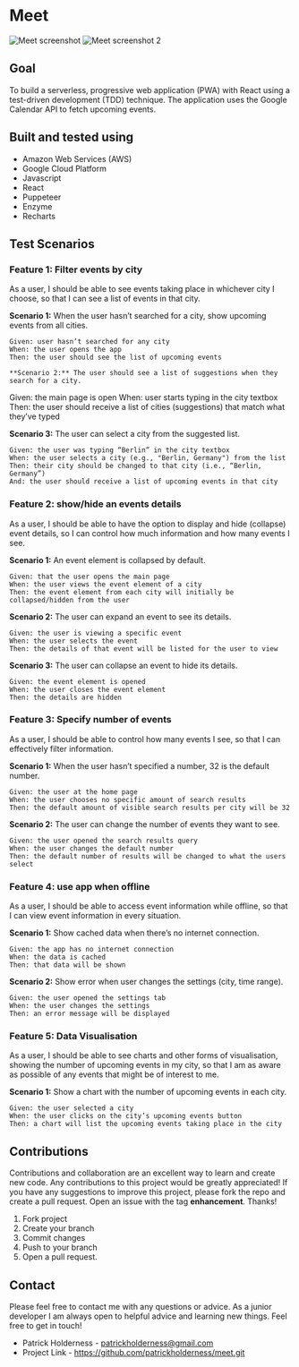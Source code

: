 # Meet

![Meet screenshot](https://user-images.githubusercontent.com/104070642/200294892-f0800594-a05e-4f00-80fa-dc711d88c203.png)
![Meet screenshot 2](https://user-images.githubusercontent.com/104070642/200294917-ade88fce-1648-47c7-b0a1-c0d2a57c0702.png)


## Goal  
To build a serverless, progressive web application (PWA) with React using a test-driven
development (TDD) technique. The application uses the Google Calendar API to fetch
upcoming events.

## Built and tested using
- Amazon Web Services (AWS)
- Google Cloud Platform
- Javascript
- React
- Puppeteer
- Enzyme
- Recharts


## Test Scenarios

### Feature 1: Filter events by city

As a user, I should be able to see events taking place in whichever city I choose, so that I can see a list of events in that city.

**Scenario 1:** When the user hasn’t searched for a city, show upcoming events from all cities. 
```
Given: user hasn’t searched for any city
When: the user opens the app
Then: the user should see the list of upcoming events

**Scenario 2:** The user should see a list of suggestions when they search for a city. 
```
Given: the main page is open
When: user starts typing in the city textbox
Then: the user should receive a list of cities (suggestions) that match what they’ve typed

**Scenario 3:** The user can select a city from the suggested list. 
```
Given: the user was typing “Berlin” in the city textbox
When: the user selects a city (e.g., "Berlin, Germany") from the list
Then: their city should be changed to that city (i.e., “Berlin, Germany”) 
And: the user should receive a list of upcoming events in that city
```


### Feature 2: show/hide an events details

As a user, I should be able to have the option to display and hide (collapse) event details, so I can control how much information and how many events I see.


**Scenario 1:**  An event element is collapsed by default.
```
Given: that the user opens the main page
When: the user views the event element of a city
Then: the event element from each city will initially be collapsed/hidden from the user
```
**Scenario 2:** The user can expand an event to see its details. 
```
Given: the user is viewing a specific event
When: the user selects the event 
Then: the details of that event will be listed for the user to view
```
**Scenario 3:** The user can collapse an event to hide its details. 
```
Given: the event element is opened
When: the user closes the event element
Then: the details are hidden
```


### Feature 3: Specify number of events

As a user, I should be able to control how many events I see, so that I can effectively filter information.

**Scenario 1:** When the user hasn’t specified a number, 32 is the default number.
```
Given: the user at the home page
When: the user chooses no specific amount of search results
Then: the default amount of visible search results per city will be 32
``` 
**Scenario 2:** The user can change the number of events they want to see. 
```
Given: the user opened the search results query
When: the user changes the default number
Then: the default number of results will be changed to what the users select
```



### Feature 4: use app when offline

As a user, I should be able to access event information while offline, so that I can view event information in every situation.

**Scenario 1:** Show cached data when there’s no internet connection. 
```
Given: the app has no internet connection
When: the data is cached
Then: that data will be shown
```
**Scenario 2:** Show error when user changes the settings (city, time range). 
```
Given: the user opened the settings tab
When: the user changes the settings 
Then: an error message will be displayed
```
### Feature 5: Data Visualisation

As a user, I should be able to see charts and other forms of visualisation, showing the number of upcoming events in my city, so that I am as aware as possible of any events that might be of interest to me.

**Scenario 1:** Show a chart with the number of upcoming events in each city. 
```
Given: the user selected a city
When: the user clicks on the city’s upcoming events button
Then: a chart will list the upcoming events taking place in the city
```

 ## Contributions
 
 Contributions and collaboration are an excellent way to learn and create new code. Any contributions to this project would be greatly appreciated!
 If you have any suggestions to improve this project, please fork the repo and create a pull request. Open an issue with the tag **enhancement**. Thanks!
 
 1. Fork project
 2. Create your branch
 3. Commit changes
 4. Push to your branch
 5. Open a pull request.
 
 ## Contact
 
 Please feel free to contact me with any questions or advice. As a junior developer I am always open to helpful advice and learning new things. Feel free to get in touch!
 
 - Patrick Holderness - patrickholderness@gmail.com
 - Project Link - https://github.com/patrickholderness/meet.git
